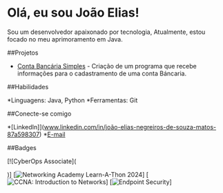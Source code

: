 # Olá, eu sou João Elias!
Sou um desenvolvedor apaixonado por tecnologia, Atualmente, estou focado no meu aprimoramento em Java.

##Projetos

* [Conta Bancária Simples](https://github.com/640Joao/java-basico.git) - Criação de um programa que recebe informações para o cadastramento de uma conta Báncaria.

##Habilidades

*Linguagens: Java, Python
*Ferramentas: Git

##Conecte-se comigo

*[LinkedIn]](www.linkedin.com/in/joão-elias-negreiros-de-souza-matos-87a598307)
*[E-mail](joanegreiros15@gmail.com)

##Badges

[![CyberOps Associate](<div data-iframe-width="150" data-iframe-height="270" data-share-badge-id="28d63bc6-a513-4534-978f-fe06f984547b" data-share-badge-host="https://www.credly.com"></div><script type="text/javascript" async src="//cdn.credly.com/assets/utilities/embed.js"></script>)]
[![Networking Academy Learn-A-Thon 2024](https://www.credly.com/badges/ccdbeb9e-6509-49bc-b9ad-e1fead2eb9c5/public_url)]
[![CCNA: Introduction to Networks](https://www.credly.com/badges/1001476e-2177-4021-b6ea-d3820858b3fc/public_url)]
[![Endpoint Security](https://www.credly.com/badges/28d63bc6-a513-4534-978f-fe06f984547b/public_url)]
